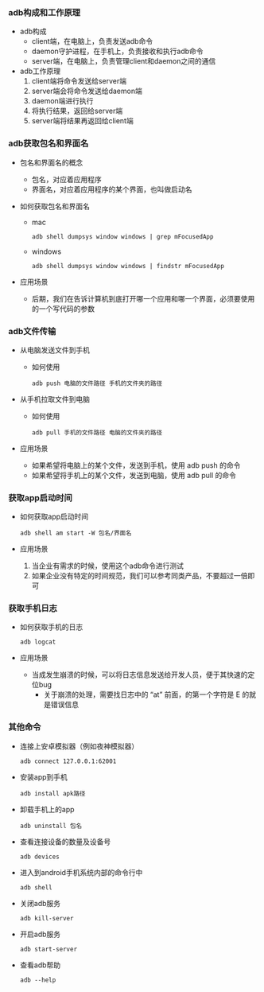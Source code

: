 ### adb构成和工作原理

- adb构成
  - client端，在电脑上，负责发送adb命令
  - daemon守护进程，在手机上，负责接收和执行adb命令
  - server端，在电脑上，负责管理client和daemon之间的通信
- adb工作原理
  1. client端将命令发送给server端
  2. server端会将命令发送给daemon端
  3. daemon端进行执行
  4. 将执行结果，返回给server端
  5. server端将结果再返回给client端

### adb获取包名和界面名

- 包名和界面名的概念

  - 包名，对应着应用程序
  - 界面名，对应着应用程序的某个界面，也叫做启动名

- 如何获取包名和界面名

  - mac

    ```
    adb shell dumpsys window windows | grep mFocusedApp
    ```

  - windows

    ```
    adb shell dumpsys window windows | findstr mFocusedApp
    ```

- 应用场景

  - 后期，我们在告诉计算机到底打开哪一个应用和哪一个界面，必须要使用的一个写代码的参数

### adb文件传输

- 从电脑发送文件到手机

  - 如何使用

    ```
    adb push 电脑的文件路径 手机的文件夹的路径
    ```

- 从手机拉取文件到电脑

  - 如何使用

    ```
    adb pull 手机的文件路径 电脑的文件夹的路径
    ```

- 应用场景

  - 如果希望将电脑上的某个文件，发送到手机，使用 adb push 的命令
  - 如果希望将手机上的某个文件，发送到电脑，使用 adb pull 的命令

### 获取app启动时间

- 如何获取app启动时间

  ```
  adb shell am start -W 包名/界面名
  ```

- 应用场景

  1. 当企业有需求的时候，使用这个adb命令进行测试
  2. 如果企业没有特定的时间规范，我们可以参考同类产品，不要超过一倍即可

### 获取手机日志

- 如何获取手机的日志

  ```
  adb logcat
  ```

- 应用场景

  - 当成发生崩溃的时候，可以将日志信息发送给开发人员，便于其快速的定位bug
    - 关于崩溃的处理，需要找日志中的 “at” 前面，的第一个字符是 E 的就是错误信息

### 其他命令
- 连接上安卓模拟器（例如夜神模拟器）
  ```
  adb connect 127.0.0.1:62001
  ```

- 安装app到手机

  ```
  adb install apk路径
  ```

- 卸载手机上的app

  ```
  adb uninstall 包名
  ```

- 查看连接设备的数量及设备号

  ```
  adb devices
  ```

- 进入到android手机系统内部的命令行中

  ```
  adb shell
  ```

- 关闭adb服务

  ```
  adb kill-server
  ```

- 开启adb服务

  ```
  adb start-server
  ```

- 查看adb帮助

  ```
  adb --help
  ```
